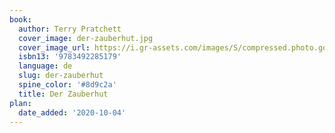 ```yaml
---
book:
  author: Terry Pratchett
  cover_image: der-zauberhut.jpg
  cover_image_url: https://i.gr-assets.com/images/S/compressed.photo.goodreads.com/books/1385445396l/596979.jpg
  isbn13: '9783492285179'
  language: de
  slug: der-zauberhut
  spine_color: '#8d9c2a'
  title: Der Zauberhut
plan:
  date_added: '2020-10-04'
---
```

